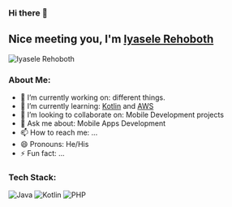 ### Hi there 👋

## Nice meeting you, I'm [Iyasele Rehoboth](https://github.com/iyaselerehoboth)

<p align="left"><img src="https://komarev.com/ghpvc/?username=iyaselerehoboth&label=Views&color=blue&style=plastic" alt="Iyasele Rehoboth" /></p>


### About Me:

- 🔭 I’m currently working on: different things.
- 🌱 I’m currently learning: [Kotlin](https://kotlinlang.org/) and [AWS](https://aws.amazon.com/)
- 👯 I’m looking to collaborate on: Mobile Development projects
- 💬 Ask me about: Mobile Apps Development
- 📫 How to reach me: ...
- 😄 Pronouns: He/His
- ⚡ Fun fact: ...


### Tech Stack:
![Java](https://img.shields.io/badge/-Java-FFFFFF?style=flat-square&color=000000&logo=java)
![Kotlin](https://img.shields.io/badge/-Kotlin-FFFFFF?style=flat-square&color=000000&logo=kotlin)
![PHP](https://img.shields.io/badge/-PHP-FFFFFF?style=flat-square&color=000000&logo=php)
